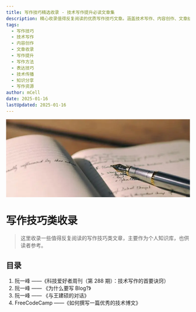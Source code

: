 ```yaml
---
title: 写作技巧精选收录 - 技术写作提升必读文章集
description: 精心收录值得反复阅读的优质写作技巧文章。涵盖技术写作、内容创作、文章结构、表达技巧等方面的深度内容，帮助技术人员提升写作水平和内容传播效果的实用资源库。
tags:
  - 写作技巧
  - 技术写作
  - 内容创作
  - 文章收录
  - 写作提升
  - 写作方法
  - 表达技巧
  - 技术传播
  - 知识分享
  - 写作资源
author: mCell
date: 2025-01-16
lastUpdated: 2025-01-16
---
```


![017.webp](/images/2025/017.webp)

# 写作技巧类收录

> 这里收录一些值得反复阅读的写作技巧类文章，主要作为个人知识库，也供读者参考。

## 目录

1. [阮一峰 ——《科技爱好者周刊（第 288 期）：技术写作的首要诀窍）](https://www.ruanyifeng.com/blog/2024/01/weekly-issue-288.html)
2. [阮一峰 —— 《为什么要写 Blog?》](https://www.ruanyifeng.com/blog/2006/12/why_i_keep_blogging.html)
3. [阮一峰 —— 《与王建硕的对话》](https://www.ruanyifeng.com/blog/2010/04/talk_with_wangjianshuo.html)
4. [FreeCodeCamp ——《如何撰写一篇优秀的技术博文》](https://www.freecodecamp.org/chinese/news/how-to-write-a-great-technical-blog-post/)

<style>
a {
  text-decoration: none !important;
}
</style>
